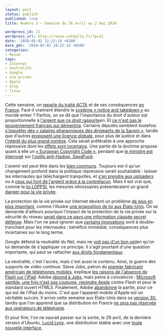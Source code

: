 ```yaml
---
layout: post
status: publish
published: true
title: Numéro 3 – Semaine du 26 avril au 2 mai 2010

wordpress_id: 21
wordpress_url: http://revue.valhalla.fr/?p=21
date: '2010-05-02 12:22:14 +0200'
date_gmt: '2010-05-02 10:22:14 +0200'
categories:
- Revue
tags:
- Internet
- neutralité
- Google
- vie privée
- Apple
- blog
- linux
---
```

<p>Cette semaine, on <a href="http://linuxfr.org/~Kerro/29653.html">reparle du traité ACTA</a> et de ses conséquences <a href="http://www.numerama.com/magazine/15600-l-acta-debattu-par-le-parlement-francais-des-2010.html">en France</a>. Faut-il vraiment étendre le <a href="http://www.numerama.com/magazine/15601-twitter-supprime-des-messages-a-la-demande-d-autrui.html">système « notice and takedown »</a> au monde entier ? Parfois, on se dit que l'importance du droit d'auteur est proportionnelle à <a href="http://arstechnica.com/tech-policy/news/2010/04/fair-use-generates-trillions-in-the-us-alone.ars">l'argent que ce droit rapporte</a><span class="lang">en</span>. Et <a href="http://www.numerama.com/magazine/15606-la-france-defend-son-ideologie-du-droit-d-auteur-au-parlement-europeen.html">ce n'est pas le gouvernement français qui démentira</a>. Certains députés semblent toutefois <a href="http://www.pcinpact.com/actu/news/56650-yannick-favennec-sacem-enquete-parlementaire.htm">s'inquiéter des « salaires pharaoniques des dirigeants de la Sacem »</a>, tandis que d'autres <a href="http://www.numerama.com/magazine/15640-un-depute-ump-propose-une-loi-pour-une-licence-globale-a-palier.html">proposent une licence globale</a>, pour plus de justice et dans <a href="http://www.valhalla.fr/2009/04/26/pour-la-licence-globale/">l'intérêt du plus grand nombre</a>. Cela serait préférable à une approche répressive dont les <a href="http://www.numerama.com/magazine/15619-l-industrie-musicale-se-felicite-de-l-effet-des-lois-anti-piratage.html">effets sont incertains</a>. Une partie de la doctrine propose quant à elle un <a href="http://www.copyrightcode.eu/">« European Copyright Code »</a>, pendant que <a href="http://www.pcinpact.com/actu/news/56606-hadopi-seedfuck-frederic-mitterrand.htm">le ministre est interrogé</a> sur <a href="http://www.pcinpact.com/actu/news/56600-seedfuck-pdf-hadopi-adresses-ip.htm">l'outils anti-Hadopi, SeedFuck</a>.</p>
<p>L'avenir est peut être dans les <a href="http://www.framablog.org/index.php/post/2010/04/30/les-biens-communs-espoir-politique">bien communs</a>. Toujours est-il qu'un changement profond dans la politique répressive serait souhaitable : laisser les internautes qui téléchargent tranquilles, et <a href="http://www.numerama.com/magazine/15623-comment-bittorrent-et-ses-gros-utilisateurs-ont-ete-traques-par-l-inria.html">s'en prendre aux uploaders</a> ou à <a href="http://www.numerama.com/magazine/15639-le-createur-de-wawamania-risque-une-detention-provisoire-d-un-an.html">ceux qui font de l'argent grâce à la contrefaçon</a>. Mais il est vrai que, comme la <a href="http://www.feral-avocats.com/actualites/fr/2010/04/26/loppsi-2-fait-peser-des-risques-datteinte-a-la-vie-privee/">loi LOPPSI</a>, les mesures nécessaires présenteraient un grand <a href="http://www.numerama.com/magazine/15624-hadopi-et-bittorrent-pourquoi-la-methode-de-l-inria-est-inapplicable-legalement.html">danger pour la vie privée</a>.</p>
<p>La protection de la vie privée sur Internet devient un problème <a href="http://www.macgeneration.com/news/voir/153081/google-chrome-se-met-a-la-geolocalisation">de plus en plus important</a>, comme l'illustre <a href="http://www.numerama.com/magazine/15597-une-loi-americaine-propose-d-imposer-le-retrait-d-informations-personnelles.html">une proposition de loi aux États-Unis</a>. On se demande d'ailleurs pourquoi l'impact de la protection de la vie privée sur la sécurité du réseau <a href="http://www.numerama.com/magazine/15602-l-impact-de-la-vie-privee-sur-la-securite-d-internet-est-une-information-secret-defense.html">serait dans ce pays une information classée secret défense</a>. Mais l'on ne peut ignorer que <a href="http://www.pcinpact.com/actu/news/56659-facebook-ogp-vie-privee.htm">certains innovations</a> sont à double-tranchant pour les internautes : bénéfice immédiat, conséquences plus incertaines sur le long terme.</p>
<p>Google défend la neutralité du Net, mais ne <a href="http://arstechnica.com/tech-policy/news/2010/04/google-demands-neutrality-just-dont-apply-it-to-them.ars">voit pas d'un bon oeil</a><span class="lang">en</span> qu'on lui demande de s'appliquer ce principe. Il s'agit pourtant d'une question importante, qui peut se rattacher <a href="http://www.numerama.com/magazine/15631-la-guerre-de-l-acces-nouvel-enjeu-pour-l-avenir-d-internet.html">aux droits fondamentaux</a>.</p>
<p>La neutralité, c'est l'accès, mais c'est aussi le contenu. Ainsi, la guerre des supports de vidéo continue. Steve Jobs, patron du <a href="http://www.igeneration.fr/iphone/apple-premier-fabricant-americain-de-telephones-11278">premier fabricant américain de téléphones mobiles</a>, explique <a href="http://www.macgeneration.com/unes/voir/127901/steve-jobs-s-exprime-sur-flash">les raisons de l'absence de Flash sur l'iPad</a>. Adobe <a href="http://www.mac4ever.com/news/53920/adobe_repond_a_steve_jobs/">répond à Jobs</a>, mais peine à convaincre : <a href="http://www.lemondeinformatique.fr/actualites/lire-apple-clash-et-microsoft-lache-flash-30574.html">Microsoft semble, une fois n'est pas coutume, rejoindre Apple</a> contre Flash et pour le standard ouvert HTML5. Finalement, Adobe <a href="http://www.macgeneration.com/news/voir/153001/flash-le-directeur-technique-d-adobe-referme-le-dossier">abandonne</a> la partie, pour ce qui est de l'iPad du moins. C'est que l'appareil mobile d'Apple est un véritable succès. Il arrive cette semaine aux États-Unis dans sa <a href="http://www.macgeneration.com/news/voir/153161/l-ipad-3g-est-arrive-aux-etats-unis-premieres-reactions">version 3G</a>, tandis que l'on apprend que sa distribution en France <a href="http://www.pcinpact.com/actu/news/56613-ipad-boutiques-operateurs-mobiles-apple-darty-fnac.htm">ne sera pas réservée aux opérateurs de téléphonie</a>.</p>
<p>Et pour finir, l'on ne saurait passer sur la sortie, le 29 avril, de la dernière version d'Ubuntu, <a href="http://www.clubic.com/linux-os/debian/ubuntu/actualite-338228-ubuntu-10-04-lucid-lynx-lts-version-finale.html">Lucid Lynx</a>, une distribution stable avec une <a href="http://www.valhalla.fr/2010/05/01/interface-ubuntu-copie-macosx/">toute nouvelle interface</a>.</p>
